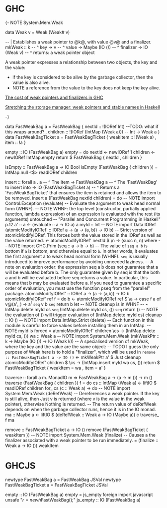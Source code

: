 # GHC

{- NOTE System.Mem.Weak

data Weak v = Weak (Weak# v)

-- | Establishes a weak pointer to @k@, with value @v@ and a finalizer.
mkWeak  :: k                            -- ^ key
        -> v                            -- ^ value
        -> Maybe (IO ())                -- ^ finalizer
        -> IO (Weak v)                  -- ^ returns: a weak pointer object

A weak pointer expresses a relationship between two objects, the key and the value:
- if the key is considered to be alive by the garbage collector, then the value is also alive.
- NOTE a reference from the value to the key does not keep the key alive.

[The cost of weak pointers and finalizers in GHC](http://blog.ezyang.com/2014/05/the-cost-of-weak-pointers-and-finalizers-in-ghc/)

[Stretching the storage manager: weak pointers and stable names in Haskell](http://simonmar.github.io/bib/papers/weak.pdf)

-}

data FastWeakBag a = FastWeakBag
  { nextId :: !(IORef Int) --TODO: what if this wraps around?
  , children :: !(IORef (IntMap (Weak a))) -- Int -> Weak a
  }
data FastWeakBagTicket a = FastWeakBagTicket
  { weakItem :: !(Weak a)
  , item :: !a
  }

empty :: IO (FastWeakBag a)
empty = do
  nextId <- newIORef 1
  children <- newIORef IntMap.empty
  return $ FastWeakBag { nextId , children }

isEmpty :: FastWeakBag a -> IO Bool
isEmpty (FastWeakBag { children }) = IntMap.null <$> readIORef children

insert
  :: forall a
  . a -- ^ The item
  -> FastWeakBag a -- ^ The 'FastWeakBag' to insert into
  -> IO (FastWeakBagTicket a) -- ^ Returns a 'FastWeakBagTicket' that ensures the item is retained and allows the item to be removed.
insert a (FastWeakBag nextId children) = do
  -- NOTE import Control.Exception (evaluate)
  -- Evaluate the argument to weak head normal form (WHNF).
  -- NOTE WHNF: the top level (constructor, partially applied function, lambda expression) of an expression is evaluated with the rest (its arguments) untouched
  -- "Parallel and Concurrent Programming in Haskell" p.12
  a' :: a
    <- (evaluate :: a -> IO a) a
  myId :: Int
    -- NOTE import Data.IORef (atomicModifyIORef' :: IORef a -> (a -> (a, b)) -> IO b)
    -- Strict version of atomicModifyIORef. This forces both the value stored in the IORef as well as the value returned.
    <- atomicModifyIORef' nextId $ \n -> (succ n, n)
      where
        -- NOTE import GHC.Prim (seq :: a -> b -> b)
        -- The value of `seq a b` is bottom if `a` is bottom, and otherwise equal to `b`. In other words, it evaluates the first argument a to weak head normal form (WHNF). `seq` is usually introduced to improve performance by avoiding unneeded laziness.
        -- A note on evaluation order: the expression seq a b does not guarantee that a will be evaluated before b. The only guarantee given by seq is that the both a and b will be evaluated before seq returns a value. In particular, this means that b may be evaluated before a. If you need to guarantee a specific order of evaluation, you must use the function pseq from the "parallel" package.
        atomicModifyIORef' :: IORef a -> (a -> (a,b)) -> IO b
        atomicModifyIORef' ref f = do
            b <- atomicModifyIORef ref $ \a ->
                    case f a of
                        v@(a',_) -> a' `seq` v
            b `seq` return b
  let
    -- NOTE cleanup is in WHNF
    -- ~ IntMap.delete myId cs `seq` (IntMap.delete myId cs, ()) `seq` return ()
    -- NOTE the evaluation of () will trigger evaluation of (IntMap.delete myId cs)
    cleanup :: IO ()
      -- NOTE import Data.IntMap.Strict (delete)
      -- Each function in this module is careful to force values before installing them in an IntMap.
      -- NOTE myId is forced
      = atomicModifyIORef' children \cs -> (IntMap.delete myId cs, ())
  wa :: Weak a
    -- NOTE import System.Mem.Weak (mkWeakPtr :: k -> Maybe (IO ()) -> IO (Weak k))
    -- A specialised version of mkWeak, where the key and the value are the same object:
    -- TODO I guess the only purpose of Weak here is to hold a "finalizer", which will be used in `remove :: FastWeakBagTicket a -> IO ()`
    <- mkWeakPtr a' $ Just cleanup
  atomicModifyIORef' children $ \cs -> (IntMap.insert myId wa cs, ())
  return $ FastWeakBagTicket
    { weakItem = wa
    , item = a'
    }


traverse :: forall a m. MonadIO m => FastWeakBag a -> (a -> m ()) -> m ()
traverse (FastWeakBag { children }) f = do
  cs :: IntMap (Weak a)
    <- liftIO $ readIORef children
  for_ cs \(c :: Weak a) -> do
    -- NOTE import System.Mem.Weak (deRefWeak)
    -- Dereferences a weak pointer. If the key is still alive, then Just v is returned (where v is the value in the weak pointer), otherwise Nothing is returned.
    -- The return value of deRefWeak depends on when the garbage collector runs, hence it is in the IO monad.
    ma :: Maybe a
      <- liftIO $ (deRefWeak :: Weak a -> IO (Maybe a)) c
    traverse_ f ma

remove :: FastWeakBagTicket a -> IO ()
remove (FastWeakBagTicket { weakItem })
  -- NOTE import System.Mem.Weak (finalize)
  -- Causes a the finalizer associated with a weak pointer to be run immediately.
  = (finalize :: Weak a -> IO ()) weakItem

# GHCJS

newtype FastWeakBag a = FastWeakBag JSVal
newtype FastWeakBagTicket a = FastWeakBagTicket JSVal

empty :: IO (FastWeakBag a)
empty = js_empty
foreign import javascript unsafe "$r = new h$FastWeakBag();" js_empty :: IO (FastWeakBag a)


